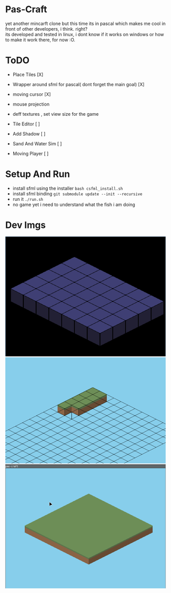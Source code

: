 # Pas-Craft
yet another mincarft clone but this time its in pascal which makes me cool in front of other developers, i think. right?        
its developed and tested in linux, i dont know if it works on windows or how to make it work there, for now :O.    

# ToDO
-   Place Tiles [X]
-   Wrapper around sfml for pascal( dont forget the main goal) [X]
-   moving cursor [X]
-   mouse projection 
-   deff textures , set view size for the game

-   Tile Editor [ ]
-   Add Shadow  [ ]
-   Sand And Water Sim [ ]
-   Moving Player [ ]


# Setup And Run
-   install sfml using the installer ``` bash csfml_install.sh ```
-   install sfml binding ``` git submodule update --init --recursive ```
-   run it ``` ./run.sh ```
-   no game yet i need to understand what the fish i am doing



# Dev Imgs
![Placing Tiles](dev_imgs/placing_tiles.png)
![Isometric Grid](dev_imgs/Isometric_grid.png)
![Tile Selection](dev_imgs/tile_selection.gif)
